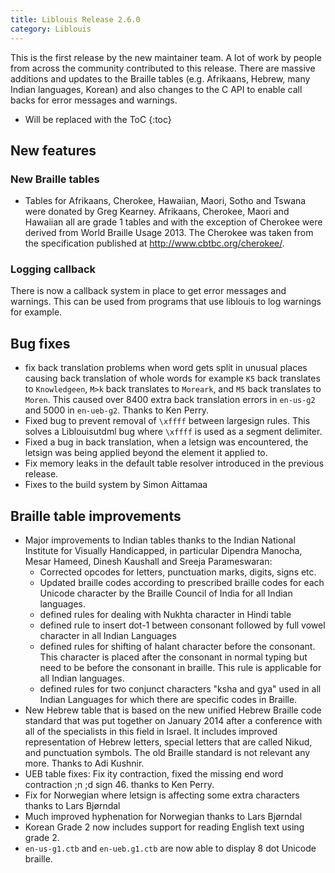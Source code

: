 ```yaml
---
title: Liblouis Release 2.6.0
category: Liblouis
---
```


This is the first release by the new maintainer team. A lot of work by
people from across the community contributed to this release. There
are massive additions and updates to the Braille tables (e.g.
Afrikaans, Hebrew, many Indian languages, Korean) and also changes to
the C API to enable call backs for error messages and warnings.

* Will be replaced with the ToC
{:toc}

## New features

### New Braille tables

- Tables for Afrikaans, Cherokee, Hawaiian, Maori, Sotho and Tswana
  were donated by Greg Kearney. Afrikaans, Cherokee, Maori and Hawaiian
  all are grade 1 tables and with the exception of Cherokee were
  derived from World Braille Usage 2013. The Cherokee was taken from
  the specification published at http://www.cbtbc.org/cherokee/.

### Logging callback

There is now a callback system in place to get error messages and
warnings. This can be used from programs that use liblouis to log
warnings for example.

## Bug fixes

- fix back translation problems when word gets split in unusual places
  causing back translation of whole words for example `K5` back
  translates to `Knowledgeen`, `M>k` back translates to `Moreark`, and
  `M5` back translates to `Moren`. This caused over 8400 extra back
  translation errors in `en-us-g2` and 5000 in `en-ueb-g2`. Thanks to
  Ken Perry.
- Fixed bug to prevent removal of `\xffff` between largesign rules.
  This solves a Liblouisutdml bug where `\xffff` is used as a segment
  delimiter.
- Fixed a bug in back translation, when a letsign was encountered, the
  letsign was being applied beyond the element it applied to.
- Fix memory leaks in the default table resolver introduced in the
  previous release.
- Fixes to the build system by Simon Aittamaa

## Braille table improvements

- Major improvements to Indian tables thanks to the Indian National
  Institute for Visually Handicapped, in particular Dipendra Manocha,
  Mesar Hameed, Dinesh Kaushall and Sreeja Parameswaran:
  - Corrected opcodes for letters, punctuation marks, digits, signs
    etc.
  - Updated braille codes according to prescribed braille codes for
    each Unicode character by the Braille Council of India for all
    Indian languages.
  - defined rules for dealing with Nukhta character in Hindi table
  - defined rule to insert dot-1 between consonant followed by full
    vowel character in all Indian Languages
  - defined rules for shifting of halant character before the
    consonant. This character is placed after the consonant in normal
    typing but need to be before the consonant in braille. This rule
    is applicable for all Indian languages.
  - defined rules for two conjunct characters "ksha and gya" used in
    all Indian Languages for which there are specific codes in
    Braille.
- New Hebrew table that is based on the new unified Hebrew Braille
  code standard that was put together on January 2014 after a
  conference with all of the specialists in this field in Israel. It
  includes improved representation of Hebrew letters, special letters
  that are called Nikud, and punctuation symbols. The old Braille
  standard is not relevant any more. Thanks to Adi Kushnir.
- UEB table fixes: Fix ity contraction, fixed the missing end word
  contraction ;n ;d sign 46. thanks to Ken Perry.
- Fix for Norwegian where letsign is affecting some extra characters
  thanks to Lars Bjørndal
- Much improved hyphenation for Norwegian thanks to Lars Bjørndal
- Korean Grade 2 now includes support for reading English text using
  grade 2.
- `en-us-g1.ctb` and `en-ueb.g1.ctb` are now able to display 8 dot
  Unicode braille.
